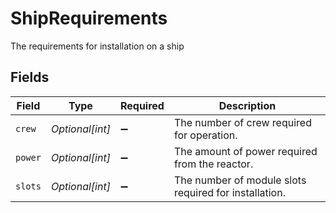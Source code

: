 # ShipRequirements

The requirements for installation on a ship


## Fields

| Field                                                 | Type                                                  | Required                                              | Description                                           |
| ----------------------------------------------------- | ----------------------------------------------------- | ----------------------------------------------------- | ----------------------------------------------------- |
| `crew`                                                | *Optional[int]*                                       | :heavy_minus_sign:                                    | The number of crew required for operation.            |
| `power`                                               | *Optional[int]*                                       | :heavy_minus_sign:                                    | The amount of power required from the reactor.        |
| `slots`                                               | *Optional[int]*                                       | :heavy_minus_sign:                                    | The number of module slots required for installation. |
